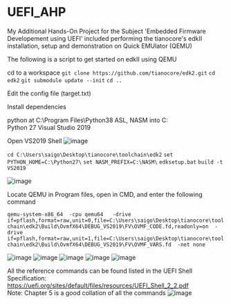 # UEFI_AHP

My Additional Hands-On Project for the Subject 'Embedded Firmware Developement using UEFI' included performing the tianocore's edkII installation, setup and demonstration on Quick EMUlator (QEMU) 

The following is a script to get started on edkII using QEMU

cd to a workspace
`git clone https://github.com/tianocore/edk2.git`
`cd edk2`
`git submodule update --init`
`cd ..`

Edit the config file (target.txt)

Install dependencies

python at C:\Program Files\Python38
ASL, NASM into C:\
Python 27
Visual Studio 2019

Open VS2019 Shell
![image](https://user-images.githubusercontent.com/37037342/232229042-c20df4bc-8c6f-4b80-ae15-fbe85f01c819.png)

`cd C:\Users\saigo\Desktop\tianocore\toolchain\edk2`
`set PYTHON_HOME=C:\Python27\`
`set NASM_PREFIX=C:\NASM\`
`edksetup.bat`
`build -t VS2019`

![image](https://user-images.githubusercontent.com/37037342/232229097-aa1a6860-9137-4915-9ed8-e6445cce6570.png)

Locate QEMU in Program files, open in CMD, and enter the following command

`qemu-system-x86_64 
-cpu qemu64  
-drive  if=pflash,format=raw,unit=0,file=C:\Users\saigo\Desktop\tianocore\toolchain\edk2\Build\OvmfX64\DEBUG_VS2019\FV\OVMF_CODE.fd,readonly=on 
-drive if=pflash,format=raw,unit=1,file=C:\Users\saigo\Desktop\tianocore\toolchain\edk2\Build\OvmfX64\DEBUG_VS2019\FV\OVMF_VARS.fd 
-net none`

![image](https://user-images.githubusercontent.com/37037342/232229130-20962cc0-b272-4364-b8dd-76f36ab0269b.png)
![image](https://user-images.githubusercontent.com/37037342/232229164-4d6cde9b-7bc5-430a-94f0-2824bdee6b5d.png)
![image](https://user-images.githubusercontent.com/37037342/232229168-1a80a5b7-29e9-4b3b-9464-31f86aec5a91.png)
![image](https://user-images.githubusercontent.com/37037342/232229170-73d04348-0286-4d43-b916-9b4715ae9f96.png)
![image](https://user-images.githubusercontent.com/37037342/232229178-189235d9-eb58-4433-8a74-da9259a3ea12.png)

All the reference commands can be found listed in the UEFI Shell Specification: https://uefi.org/sites/default/files/resources/UEFI_Shell_2_2.pdf \
Note: Chapter 5 is a good collation of all the commands
![image](https://user-images.githubusercontent.com/37037342/232229221-bd8c4b81-6d8f-4a66-98d9-cee7bb8c22b1.png)

